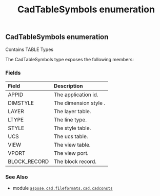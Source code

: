 ﻿---
title: CadTableSymbols enumeration
second_title: Aspose.CAD for Python via .NET API References
description: 
type: docs
weight: 430
url: /python-net/aspose.cad.fileformats.cad.cadconsts/cadtablesymbols/
is_root: false
---

## CadTableSymbols enumeration

Contains TABLE Types



The CadTableSymbols type exposes the following members:

### Fields
| Field | Description |
| :- | :- |
| APPID | The application id. |
| DIMSTYLE | The dimension style . |
| LAYER | The layer table. |
| LTYPE | The line type. |
| STYLE | The style table. |
| UCS | The ucs table. |
| VIEW | The view table. |
| VPORT | The view port. |
| BLOCK_RECORD | The block record. |



### See Also
* module [`aspose.cad.fileformats.cad.cadconsts`](..)
